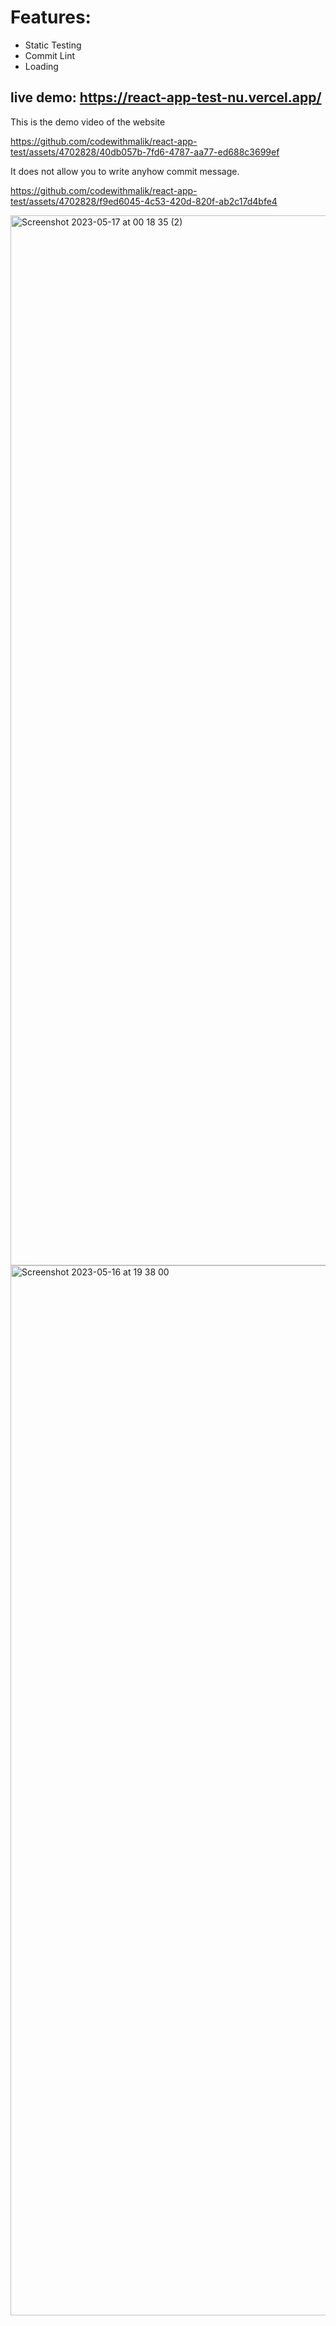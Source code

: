 # Features:
- Static Testing
- Commit Lint
- Loading 

## live demo: https://react-app-test-nu.vercel.app/

This is the demo video of the website

https://github.com/codewithmalik/react-app-test/assets/4702828/40db057b-7fd6-4787-aa77-ed688c3699ef


It does not allow you to write anyhow commit message.

https://github.com/codewithmalik/react-app-test/assets/4702828/f9ed6045-4c53-420d-820f-ab2c17d4bfe4


<img width="1680" alt="Screenshot 2023-05-17 at 00 18 35 (2)" src="https://github.com/codewithmalik/react-app-test/assets/4702828/1bca2794-e4ff-440b-829d-8b71208ac306">

<img width="1680" alt="Screenshot 2023-05-16 at 19 38 00" src="https://github.com/codewithmalik/react-app-test/assets/4702828/2d7c6343-444a-4c1c-9eb7-93c9c1fa061c">

